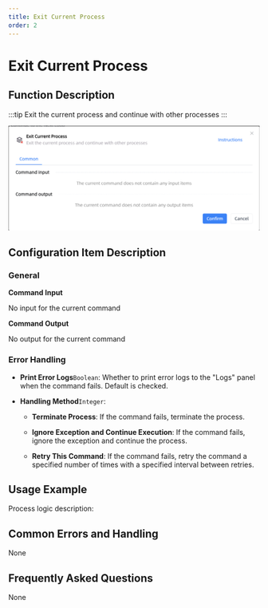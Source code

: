 ```yaml
---
title: Exit Current Process
order: 2
---
```


# Exit Current Process

## Function Description

:::tip 
Exit the current process and continue with other processes
:::

![Exit Current Process](../../assets/Exit%20Current%20Process_command.png)

## Configuration Item Description

### General

**Command Input**

No input for the current command


**Command Output**

No output for the current command

### Error Handling

- **Print Error Logs**`Boolean`: Whether to print error logs to the "Logs" panel when the command fails. Default is checked. 

- **Handling Method**`Integer`:

    - **Terminate Process**: If the command fails, terminate the process.

    - **Ignore Exception and Continue Execution**: If the command fails, ignore the exception and continue the process.

    - **Retry This Command**: If the command fails, retry the command a specified number of times with a specified interval between retries.

## Usage Example

Process logic description:

## Common Errors and Handling

None

## Frequently Asked Questions

None

